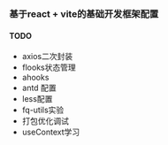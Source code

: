 ### 基于react + vite的基础开发框架配置

#### TODO
- axios二次封装
- flooks状态管理
- ahooks
- antd 配置
- less配置
- fq-utils实验
- 打包优化调试
- useContext学习